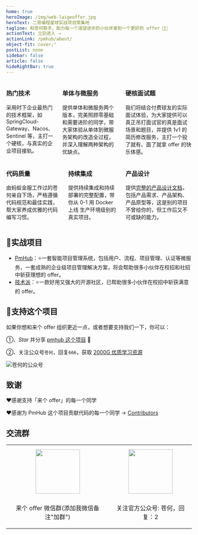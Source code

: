 ```yaml
---
home: true
heroImage: /img/web-laigeoffer.jpg
heroText: 二哥编程星球实战项目聚集地
tagline: 和苍何联手，助力每一个渴望进步的小伙伴拿到一个更好的 offer 💪🏻
actionText: 立刻进入 →
actionLink: /pmhub/about/
object-fit: cover;"
postList: none
sidebar: false
article: false
hideRightBar: true
---
```


<div class="columns">
  <div class="column">
    <h3>热门技术</h3>
    <p>采用时下企业最热门的技术框架，如 SpringCloud-Gateway、Nacos、Sentinel 等，主打一个硬核，与真实的企业项目接轨。</p>
  </div>

  <div class="column">
    <h3>单体与微服务</h3>
    <p>提供单体和微服务两个版本，完美照顾零基础和需要进阶的同学，带大家体验从单体到微服务架构的改造全过程，并深入理解两种架构的优缺点。</p>
  </div>

  <div class="column">
    <h3>硬核面试题</h3>
    <p>我们将结合付费球友的实际面试体验，为大家提供可以真正吊打面试官的真是面试场景和题目，并提供 1v1 的简历修改服务，主打一个投了就有、面了就拿 offer 的快乐体感。</p>
  </div>

</div>

<div class="columns">


   <div class="column">
    <h3>代码质量</h3>
    <p>由蚂蚁金服工作过的苍何亲自下场，严格遵循代码规范和最佳实践，帮大家养成优雅的代码编写习惯。</p>
  </div>

  <div class="column">
    <h3>持续集成</h3>
    <p>提供持续集成和持续部署的完整配置，带你从 0-1 用 Docker 上线 生产环境级别的真实项目。</p>
  </div>

  <div class="column">
    <h3>产品设计</h3>
    <p>提供<a href="https://lanhuapp.com/link/#/invite?sid=qxZji4oa">完整的产品设计文档</a>，包括产品需求、产品架构、产品原型等，这是别的项目不曾给你的，但工作后又不可或缺的能力。</p>
  </div>

</div>

## 🎯实战项目

* [PmHub](https://pmhub.laigeoffer.cn/
)：⭐️一套智能项目管理系统，包括用户、流程、项目管理、认证等微服务，一套成熟的企业级项目管理解决方案，将会帮助很多小伙伴在校招和社招中斩获理想的 offer。
* [技术派](https://paicoding.com)：⭐️一款好用又强大的开源社区，已帮助很多小伙伴在校招中斩获满意的 offer。


## :sparkling_heart:支持这个项目

如果你想和来个 offer 组织更近一点，或者想要支持我们一下，你可以：

①、*Star* 并分享 [pmhub 这个项目](https://github.com/laigeoffer/pmhub) :rocket: 

②、关注公众号`苍何`，回复`666`，获取 [2000G 优质学习资源](https://laigeoffer.cn/)

![苍何的公众号](https://cdn.tobebetterjavaer.com/stutymore/扫码_搜索联合传播样式-标准色版.bmp)


## 致谢

:heart:感谢支持「来个 offer」的每一个同学

:heart:感谢为 PmHub 这个项目贡献代码的每一个同学 → [Contributors](https://github.com/laigeoffer/pmhub/graphs/contributors)

## 交流群

<table>
  <tbody>
    <tr>
      <td align="center" valign="middle">
        <img src="https://cdn.tobebetterjavaer.com/stutymore/%E6%A0%87%E5%87%86.png" class="no-zoom" style="width:120px;margin: 10px;">
        <p>来个 offer 微信群(添加我微信备注"加群")</p>
      </td>
      <td align="center" valign="middle">
        <img src="https://cdn.tobebetterjavaer.com/stutymore/公众号.jpg" class="no-zoom" style="width:120px;margin: 10px;">
        <p>关注官方公众号: 苍何，回复：2</p>
      </td>
    </tr>
  </tbody>
</table>